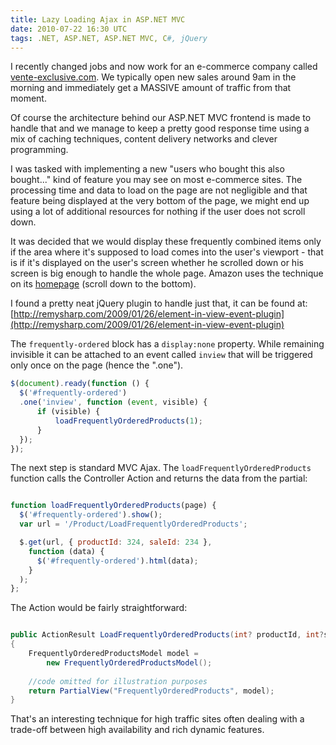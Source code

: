 ```yaml
---
title: Lazy Loading Ajax in ASP.NET MVC
date: 2010-07-22 16:30 UTC
tags: .NET, ASP.NET, ASP.NET MVC, C#, jQuery
---
```


I recently changed jobs and now work for an e-commerce company called [vente-exclusive.com](https://www.vente-exclusive.com/). We typically open new sales around 9am in the morning and immediately get a MASSIVE amount of traffic from that moment.

Of course the architecture behind our ASP.NET MVC frontend is made to handle that and we manage to keep a pretty good response time using a mix of caching techniques, content delivery networks and clever programming.

I was tasked with implementing a new "users who bought this also bought..." kind of feature you may see on most e-commerce sites. The processing time and data to load on the page are not negligible and that feature being displayed at the very bottom of the page, we might end up using a lot of additional resources for nothing if the user does not scroll down.

It was decided that we would display these frequently combined items only if the area where it's supposed to load comes into the user's viewport - that is if it's displayed on the user's screen whether he scrolled down or his screen is big enough to handle the whole page. Amazon uses the technique on its [homepage](https://www.amazon.co.uk/) (scroll down to the bottom).

I found a pretty neat jQuery plugin to handle just that, it can be found at:
[http://remysharp.com/2009/01/26/element-in-view-event-plugin](http://remysharp.com/2009/01/26/element-in-view-event-plugin)

The `frequently-ordered` block has a `display:none` property. While remaining invisible it can be attached to an event called `inview` that will be triggered only once on the page (hence the ".one").

```js
$(document).ready(function () {
  $('#frequently-ordered')
  .one('inview', function (event, visible) {
      if (visible) {
          loadFrequentlyOrderedProducts(1);
      }
  });
});

```

The next step is standard MVC Ajax. The `loadFrequentlyOrderedProducts` function calls the Controller Action and returns the data from the partial:

```js

function loadFrequentlyOrderedProducts(page) {
  $('#frequently-ordered').show();
  var url = '/Product/LoadFrequentlyOrderedProducts';

  $.get(url, { productId: 324, saleId: 234 },
    function (data) { 
      $('#frequently-ordered').html(data); 
    }
  );
};

```


The Action would be fairly straightforward:

```csharp

public ActionResult LoadFrequentlyOrderedProducts(int? productId, int?saleId)
{
    FrequentlyOrderedProductsModel model = 
        new FrequentlyOrderedProductsModel();
    
    //code omitted for illustration purposes
    return PartialView("FrequentlyOrderedProducts", model);
}
```

That's an interesting technique for high traffic sites often dealing with a trade-off between high availability and rich dynamic features.